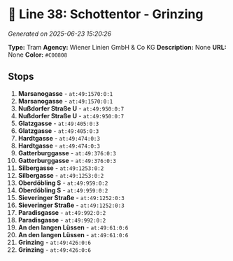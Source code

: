 # 🚊 Line 38: Schottentor - Grinzing

*Generated on 2025-06-23 15:20:26*

**Type:** Tram
**Agency:** Wiener Linien GmbH & Co KG
**Description:** None
**URL:** None
**Color:** `#C00808`

## Stops

1. **Marsanogasse** - `at:49:1570:0:1`
2. **Marsanogasse** - `at:49:1570:0:1`
3. **Nußdorfer Straße U** - `at:49:950:0:7`
4. **Nußdorfer Straße U** - `at:49:950:0:7`
5. **Glatzgasse** - `at:49:405:0:3`
6. **Glatzgasse** - `at:49:405:0:3`
7. **Hardtgasse** - `at:49:474:0:3`
8. **Hardtgasse** - `at:49:474:0:3`
9. **Gatterburggasse** - `at:49:376:0:3`
10. **Gatterburggasse** - `at:49:376:0:3`
11. **Silbergasse** - `at:49:1253:0:2`
12. **Silbergasse** - `at:49:1253:0:2`
13. **Oberdöbling S** - `at:49:959:0:2`
14. **Oberdöbling S** - `at:49:959:0:2`
15. **Sieveringer Straße** - `at:49:1252:0:3`
16. **Sieveringer Straße** - `at:49:1252:0:3`
17. **Paradisgasse** - `at:49:992:0:2`
18. **Paradisgasse** - `at:49:992:0:2`
19. **An den langen Lüssen** - `at:49:61:0:6`
20. **An den langen Lüssen** - `at:49:61:0:6`
21. **Grinzing** - `at:49:426:0:6`
22. **Grinzing** - `at:49:426:0:6`